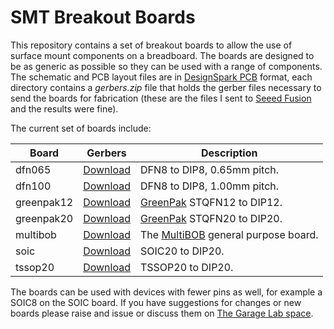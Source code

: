 # SMT Breakout Boards

This repository contains a set of breakout boards to allow the use of surface mount components on a breadboard. The boards are designed to be as generic as possible so they can be used with a range of components. The schematic and PCB layout files are in [DesignSpark PCB](http://www.rs-online.com/designspark/electronics/eng/page/designspark-pcb-home-page) format, each directory contains a *gerbers.zip* file that holds the gerber files necessary to send the boards for fabrication (these are the files I sent to [Seeed Fusion](https://www.seeedstudio.com/fusion_pcb.html) and the results were fine).

The current set of boards include:

| Board    | Gerbers                          | Description |
|----------|----------------------------------|-------------|
|dfn065    |[Download](dfn065/gerbers.zip)    |DFN8 to DIP8, 0.65mm pitch.|
|dfn100    |[Download](dfn100/gerbers.zip)    |DFN8 to DIP8, 1.00mm pitch.|
|greenpak12|[Download](greenpak12/gerbers.zip)|[GreenPak](http://www.silego.com/products/greenpak3.html) STQFN12 to DIP12.|
|greenpak20|[Download](greenpak20/gerbers.zip)|[GreenPak](http://www.silego.com/products/greenpak3.html) STQFN20 to DIP20.|
|multibob  |[Download](multibob/gerbers.zip)  |The [MultiBOB](http://thegaragelab.com/multibob/) general purpose board.|
|soic      |[Download](soic/gerbers.zip)      |SOIC20 to DIP20.|
|tssop20   |[Download](tssop20/gerbers.zip)   |TSSOP20 to DIP20.|

The boards can be used with devices with fewer pins as well, for example a SOIC8 on the SOIC board. If you have suggestions for changes or new boards please raise and issue or discuss them on [The Garage Lab space](https://goo.gl/spaces/Jya8RZ54SVnX8B8U7).
